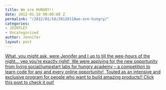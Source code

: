 ```yaml
---
title: We are HUNGRY!!
date: 2012-01-18 00:00:00 Z
permalink: "/2012/01/18/20120118we-are-hungry/"
categories:
- JOINTLEY
- Uncategorized
author: Jennifer
layout: post
---
```


[What, you might ask, were Jennifer and I up to till the wee-hours of the night&#8230; yep you&#8217;re exactly right!  We were applying for the new opportunity from living social/jumpstart labs for hungry academy &#8211; a competition to learn code for any and every online opportunity!  Touted as an intensive and exclusive program for people who want to build amazing products!! Click this post to check it out!](http://hungryacademy.com/)

&nbsp;

&nbsp;
